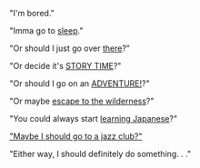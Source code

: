"I'm bored."

"Imma go to [sleep](../dream/dream.md)."

"Or should I just go over [there](../forest/forest.md)?"

"Or decide it's [STORY TIME](../avatar/air.md)?"

"Or should I go on an [ADVENTURE!](../eat-rainbows/rainbows.md)?"

"Or maybe [escape to the wilderness](../escape-to-the-wilderness/wilderness.md)?"

"You could always start [learning Japanese](../learn_japanese/japanese.md)?"

["Maybe I should go to a jazz club?"](../jazz-guitar/jazz.md)

"Either way, I should definitely do something. . ."
